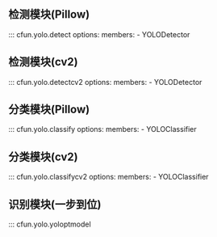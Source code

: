 ## 检测模块(Pillow)
::: cfun.yolo.detect
    options:
      members:
        - YOLODetector

## 检测模块(cv2)
::: cfun.yolo.detectcv2
    options:
      members:
        - YOLODetector


## 分类模块(Pillow)
::: cfun.yolo.classify
    options:
      members:
        - YOLOClassifier

## 分类模块(cv2)
::: cfun.yolo.classifycv2
    options:
      members:
        - YOLOClassifier
    
## 识别模块(一步到位)

::: cfun.yolo.yoloptmodel
            